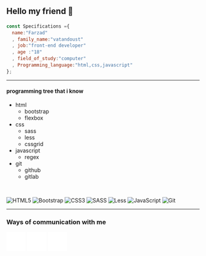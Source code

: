 ## Hello my friend 👋

  ```javascript
  const Specifications ={
    name:"Farzad"
    , family_name:"vatandoust"
    , job:"front-end developer"
    , age :"18"
    , field_of_study:"computer"
    , Programming_language:"html,css,javascript"
  };
  ```
<hr>

#### programming tree that i know 
 
<ul>
    <li>
        html
        <ul>
            <li>
                bootstrap
            </li>
            <li>
                flexbox
            </li>
        </ul>
    </li>
    <li>
        css
        <ul>
            <li>
                sass
            </li>
            <li>
                less
            </li>
            <li>
                cssgrid
            </li>
        </ul>
    </li>
    <li>
        javascript
        <ul>
            <li>
                regex
            </li>
        </ul>
    </li>
    <li>
        git
        <ul>
            <li>
                github
            </li>
            <li>
                gitlab
            </li>
        </ul>
    </li>
</ul>
</br>

![HTML5](https://img.shields.io/badge/html5-%23E34F26.svg?style=for-the-badge&logo=html5&logoColor=white) ![Bootstrap](https://img.shields.io/badge/bootstrap-%238511FA.svg?style=for-the-badge&logo=bootstrap&logoColor=white) ![CSS3](https://img.shields.io/badge/css3-%231572B6.svg?style=for-the-badge&logo=css3&logoColor=white) ![SASS](https://img.shields.io/badge/SASS-hotpink.svg?style=for-the-badge&logo=SASS&logoColor=white)  ![Less](https://img.shields.io/badge/less-2B4C80?style=for-the-badge&logo=less&logoColor=white) ![JavaScript](https://img.shields.io/badge/javascript-%23323330.svg?style=for-the-badge&logo=javascript&logoColor=%23F7DF1E) ![Git](https://img.shields.io/badge/git-%23F05033.svg?style=for-the-badge&logo=git&logoColor=white) 

<hr>


### Ways of communication with me

<a href="https://instagram.com/VfarzadV"><img src="https://github.com/VfarzadV/VfarzadV/blob/main/insta-icon.png?raw=true" /></a>
<a href="https://t.me/VfarzadV"><img src="https://github.com/VfarzadV/VfarzadV/blob/main/telegram-icon.png?raw=true" /></a>
<a href="https://mail.google.com/mail/u/0/?fs=1&tf=cm&source=mailto&to=farzadvatandoust.ps@gmail.com"><img src="https://github.com/VfarzadV/VfarzadV/blob/main/gmail-icon.png?raw=true" /></a>
